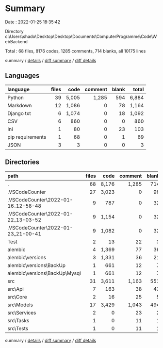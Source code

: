 # Summary

Date : 2022-01-25 18:35:42

Directory c:\Users\shado\Desktop\Desktop\Documents\ComputerProgramme\Code\WebBackend

Total : 68 files,  8176 codes, 1285 comments, 714 blanks, all 10175 lines

summary / [details](details.md) / [diff summary](diff.md) / [diff details](diff-details.md)

## Languages
| language | files | code | comment | blank | total |
| :--- | ---: | ---: | ---: | ---: | ---: |
| Python | 39 | 5,005 | 1,285 | 594 | 6,884 |
| Markdown | 12 | 1,086 | 0 | 78 | 1,164 |
| Django txt | 6 | 1,074 | 0 | 18 | 1,092 |
| CSV | 6 | 860 | 0 | 0 | 860 |
| Ini | 1 | 80 | 0 | 23 | 103 |
| pip requirements | 1 | 68 | 0 | 1 | 69 |
| JSON | 3 | 3 | 0 | 0 | 3 |

## Directories
| path | files | code | comment | blank | total |
| :--- | ---: | ---: | ---: | ---: | ---: |
| . | 68 | 8,176 | 1,285 | 714 | 10,175 |
| .VSCodeCounter | 27 | 3,023 | 0 | 96 | 3,119 |
| .VSCodeCounter\2022-01-16_12-58-48 | 9 | 787 | 0 | 32 | 819 |
| .VSCodeCounter\2022-01-22_13-03-52 | 9 | 1,154 | 0 | 32 | 1,186 |
| .VSCodeCounter\2022-01-23_21-00-41 | 9 | 1,082 | 0 | 32 | 1,114 |
| Test | 2 | 13 | 22 | 3 | 38 |
| alembic | 4 | 1,369 | 77 | 36 | 1,482 |
| alembic\versions | 3 | 1,331 | 36 | 21 | 1,388 |
| alembic\versions\BackUp | 1 | 661 | 12 | 7 | 680 |
| alembic\versions\BackUp\Mysql | 1 | 661 | 12 | 7 | 680 |
| src | 31 | 3,611 | 1,163 | 551 | 5,325 |
| src\Api | 7 | 163 | 38 | 47 | 248 |
| src\Core | 2 | 16 | 25 | 5 | 46 |
| src\Models | 17 | 3,429 | 1,043 | 494 | 4,966 |
| src\Services | 2 | 0 | 23 | 2 | 25 |
| src\Tasks | 1 | 0 | 11 | 1 | 12 |
| src\Tests | 1 | 0 | 11 | 1 | 12 |

summary / [details](details.md) / [diff summary](diff.md) / [diff details](diff-details.md)